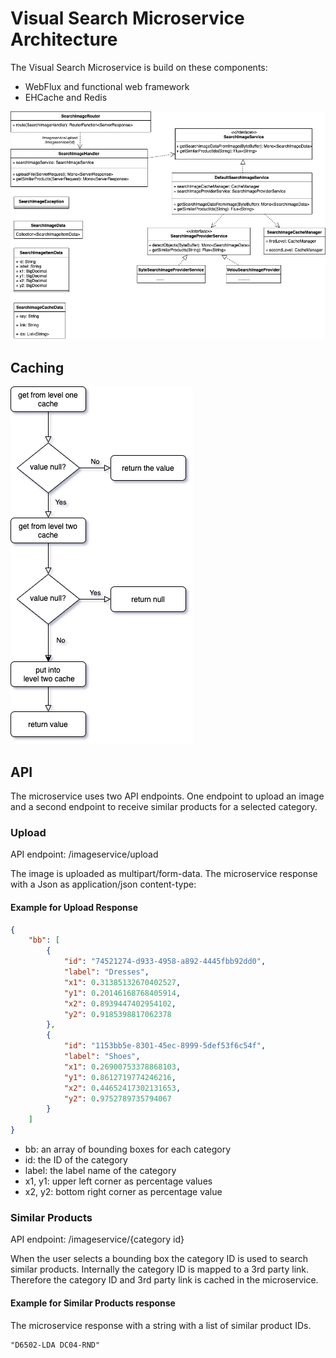 
# Visual Search Microservice Architecture

The Visual Search Microservice is build on these components:

- WebFlux and functional web framework
- EHCache and Redis

![Visual Search Architecture](images/class_diagram.png)

## Caching

![Caching](images/caching.png)

## API

The microservice uses two API endpoints. One endpoint to upload an image and a second endpoint to receive similar products for a selected category.

### Upload

API endpoint: /imageservice/upload

The image is uploaded as multipart/form-data. The microservice response with a Json as application/json content-type:

#### Example for Upload Response

```json
{
    "bb": [
        {
            "id": "74521274-d933-4958-a892-4445fbb92dd0",
            "label": "Dresses",
            "x1": 0.31385132670402527,
            "y1": 0.20146168768405914,
            "x2": 0.8939447402954102,
            "y2": 0.9185398817062378
        },
        {
            "id": "1153bb5e-8301-45ec-8999-5def53f6c54f",
            "label": "Shoes",
            "x1": 0.26900753378868103,
            "y1": 0.8612719774246216,
            "x2": 0.44652417302131653,
            "y2": 0.9752789735794067
        }
    ]
}
```

- bb: an array of bounding boxes for each category
- id: the ID of the category
- label: the label name of the category
- x1, y1: upper left corner as percentage values
- x2, y2: bottom right corner as percentage value

### Similar Products

API endpoint: /imageservice/{category id}

When the user selects a bounding box the category ID is used to search similar products. Internally the category ID is mapped to a 3rd party link. Therefore the category ID and 3rd party link is cached in the microservice.

#### Example for Similar Products response

The microservice response with a string with a list of similar product IDs.

```text
"D6502-LDA DC04-RND"
```
